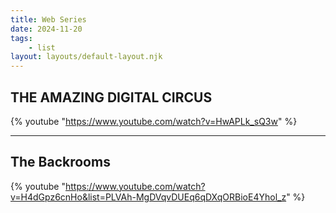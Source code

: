 ```yaml
---
title: Web Series
date: 2024-11-20
tags: 
    - list
layout: layouts/default-layout.njk
---
```




## THE AMAZING DIGITAL CIRCUS
{% youtube "https://www.youtube.com/watch?v=HwAPLk_sQ3w" %}


---
## The Backrooms
{% youtube "https://www.youtube.com/watch?v=H4dGpz6cnHo&list=PLVAh-MgDVqvDUEq6qDXqORBioE4Yhol_z" %}

